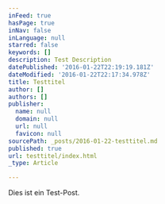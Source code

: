 ```yaml
---
inFeed: true
hasPage: true
inNav: false
inLanguage: null
starred: false
keywords: []
description: Test Description
datePublished: '2016-01-22T22:19:19.181Z'
dateModified: '2016-01-22T22:17:34.978Z'
title: Testtitel
author: []
authors: []
publisher:
  name: null
  domain: null
  url: null
  favicon: null
sourcePath: _posts/2016-01-22-testtitel.md
published: true
url: testtitel/index.html
_type: Article

---
```

Dies ist ein Test-Post.